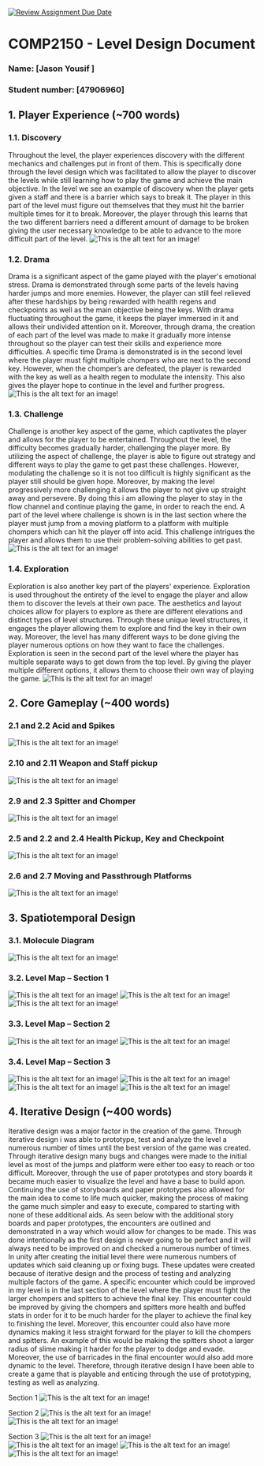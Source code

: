 [![Review Assignment Due Date](https://classroom.github.com/assets/deadline-readme-button-24ddc0f5d75046c5622901739e7c5dd533143b0c8e959d652212380cedb1ea36.svg)](https://classroom.github.com/a/YyUO0xtt)
# COMP2150  - Level Design Document
### Name: [Jason Yousif ]
### Student number: [47906960] 




## 1. Player Experience (~700 words)


### 1.1. Discovery
Throughout the level, the player experiences discovery with the different mechanics and challenges put in front of them. This is specifically done through the level design which was facilitated to allow the player to discover the levels while still learning how to play the game and achieve the main objective. In the level we see an example of discovery when the player gets given a staff and there is a barrier which says to break it. The player in this part of the level must figure out themselves that they must hit the barrier multiple times for it to break. Moreover, the player through this learns that the two different barriers need a different amount of damage to be broken giving the user necessary knowledge to be able to advance to the more difficult part of the level. 
![This is the alt text for an image!](DocImages/1.PNG)
### 1.2. Drama
Drama is a significant aspect of the game played with the player's emotional stress. Drama is demonstrated through some parts of the levels having harder jumps and more enemies. However, the player can still feel relieved after these hardships by being rewarded with health regens and checkpoints as well as the main objective being the keys. With drama fluctuating throughout the game, it keeps the player immersed in it and allows their undivided attention on it. Moreover, through drama, the creation of each part of the level was made to make it gradually more intense throughout so the player can test their skills and experience more difficulties. A specific time Drama is demonstrated is in the second level where the player must fight multiple chompers who are next to the second key. However, when the chomper’s are defeated, the player is rewarded with the key as well as a health regen to modulate the intensity. This also gives the player hope to continue in the level and further progress. 
![This is the alt text for an image!](DocImages/2.PNG)
### 1.3. Challenge
Challenge is another key aspect of the game, which captivates the player and allows for the player to be entertained. Throughout the level, the difficulty becomes gradually harder, challenging the player more. By utilizing the aspect of challenge, the player is able to figure out strategy and different ways to play the game to get past these challenges. However, modulating the challenge so it is not too difficult is highly significant as the player still should be given hope. Moreover, by making the level progressively more challenging it allows the player to not give up straight away and persevere. By doing this i am allowing the player to stay in the flow channel and continue playing the game, in order to reach the end. A part of the level where challenge is shown is in the last section where the player must jump from a moving platform to a platform with multiple chompers which can hit the player off into acid. This challenge intrigues the player and allows them to use their problem-solving abilities to get past. 
![This is the alt text for an image!](DocImages/3.PNG)
### 1.4. Exploration
Exploration is also another key part of the players' experience. Exploration is used throughout the entirety of the level to engage the player and allow them to discover the levels at their own pace. The aesthetics and layout choices allow for players to explore as there are different elevations and distinct types of level structures. Through these unique level structures, it engages the player allowing them to explore and find the key in their own way. Moreover, the level has many different ways to be done giving the player numerous options on how they want to face the challenges. Exploration is seen in the second part of the level where the player has multiple separate ways to get down from the top level. By giving the player multiple different options, it allows them to choose their own way of playing the game.
![This is the alt text for an image!](DocImages/4.PNG)
## 2. Core Gameplay (~400 words)

### 2.1 and 2.2 Acid and Spikes
![This is the alt text for an image!](DocImages/AcidandSpike.png)

### 2.10 and 2.11 Weapon and Staff pickup
![This is the alt text for an image!](DocImages/GunandStaff.JPG)

### 2.9 and 2.3 Spitter and Chomper
![This is the alt text for an image!](DocImages/ChomperandSpitter.JPG)

### 2.5 and 2.2 and 2.4 Health Pickup, Key and Checkpoint
![This is the alt text for an image!](DocImages/Checkpointhealthboxandkey.JPG)

### 2.6 and 2.7 Moving and Passthrough Platforms
![This is the alt text for an image!](DocImages/MovingandPassthroughplatform.JPG)





## 3. Spatiotemporal Design

### 3.1. Molecule Diagram
![This is the alt text for an image!](DocImages/MoleculeDiagram.PNG)
### 3.2. Level Map – Section 1
![This is the alt text for an image!](DocImages/Section1Part1.JPG)
![This is the alt text for an image!](DocImages/Section1Part2.JPG)
![This is the alt text for an image!](DocImages/Section1Part3.JPG)
### 3.3.	Level Map – Section 2
![This is the alt text for an image!](DocImages/Section2Part1.JPG)
![This is the alt text for an image!](DocImages/Section2Part2.JPG)

### 3.4.	Level Map – Section 3
![This is the alt text for an image!](DocImages/Part3section1.JPG)
![This is the alt text for an image!](DocImages/Part3section2.JPG)
![This is the alt text for an image!](DocImages/Part3section3.JPG)
![This is the alt text for an image!](DocImages/Part3Section3Full.JPG)

## 4. Iterative Design (~400 words)
Iterative design was a major factor in the creation of the game. Through iterative design i was able to prototype, test and analyze the level a numerous number of times until the best version of the game was created. Through iterative design many bugs and changes were made to the initial level as most of the jumps and platform were either too easy to reach or too difficult. Moreover, through the use of paper prototypes and story boards it became much easier to visualize the level and have a base to build apon. Continuing the use of storyboards and paper prototypes also allowed for the main idea to come to life much quicker, making the process of making the game much simpler and easy to execute, compared to starting with none of these additional aids. As seen below with the additional story boards and paper prototypes, the encounters are outlined and demonstrated in a way which would allow for changes to be made. This was done intentionally as the first design is never going to be perfect and it will always need to be improved on and checked a numerous number of times. In unity after creating the initial level there were numerous numbers of updates which said cleaning up or fixing bugs. These updates were created because of iterative design and the process of testing and analyzing multiple factors of the game. A specific encounter which could be improved in my level is in the last section of the level where the player must fight the larger chompers and spitters to achieve the final key. This encounter could be improved by giving the chompers and spitters more health and buffed stats in order for it to be much harder for the player to achieve the final key to finishing the level. Moreover, this encounter could also have more dynamics making it less straight forward for the player to kill the chompers and spitters. An example of this would be making the spitters shoot a larger radius of slime making it harder for the player to dodge and evade. Moreover, the use of barricades in the final encounter would also add more dynamic to the level. Therefore, through iterative design I have been able to create a game that is playable and enticing through the use of prototyping, testing as well as analyzing. 

Section 1
![This is the alt text for an image!](DocImages/IterativedesignTutorialsection.JPG)

Section 2
![This is the alt text for an image!](DocImages/IterativedesignSection2part1.JPG)
![This is the alt text for an image!](DocImages/Iterativedesignsection2part2.JPG)

Section 3
![This is the alt text for an image!](DocImages/Iterativedesignsection3part1.JPG)
![This is the alt text for an image!](DocImages/Iterativedesignsection3part2.JPG)
![This is the alt text for an image!](DocImages/BEANBEAN.JPG)
![This is the alt text for an image!](DocImages/Iterativedesignsection3part4.JPG)



